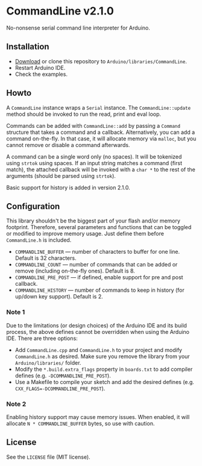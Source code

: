# CommandLine v2.1.0
No-nonsense serial command line interpreter for Arduino.

## Installation
* [Download](https://github.com/basilfx/Arduino-CommandLine/archive/master.zip) or clone this repository to `Arduino/libraries/CommandLine`.
* Restart Arduino IDE.
* Check the examples.

## Howto
A `CommandLine` instance wraps a `Serial` instance. The `CommandLine::update` method should be invoked to run the read, print and eval loop.

Commands can be added with `CommandLine::add` by passing a `Command` structure that takes a command and a callback. Alternatively, you can add a command on-the-fly. In that case, it will allocate memory via `malloc`, but you cannot remove or disable a command afterwards.

A command can be a single word only (no spaces). It will be tokenized using `strtok` using spaces. If an input string matches a command (first match), the attached callback will be invoked with a `char *` to the rest of the arguments (should be parsed using `strtok`).

Basic support for history is added in version 2.1.0.

## Configuration
This library shouldn't be the biggest part of your flash and/or memory footprint. Therefore, several parameters and functions that can be toggled or modified to improve memory usage. Just define them before `CommandLine.h` is included.

* `COMMANDLINE_BUFFER` &mdash; number of characters to buffer for one line. Default is 32 characters.
* `COMMANDLINE_COUNT` &mdash; number of commands that can be added or remove (including on-the-fly ones). Default is 8.
* `COMMANDLINE_PRE_POST` &mdash; if defined, enable support for pre and post callback.
* `COMMANDLINE_HISTORY` &mdash; number of commands to keep in history (for up/down key support). Default is 2.

### Note 1
Due to the limitations (or design choices) of the Arduino IDE and its build process, the above defines cannot be overridden when using the Arduino IDE. There are three options:

* Add `CommandLine.cpp` and `CommandLine.h` to your project and modify `CommandLine.h` as desired. Make sure you remove the library from your `Arduino/libraries/` folder.
* Modify the `*.build.extra_flags` property in `boards.txt` to add compiler defines (e.g. `-DCOMMANDLINE_PRE_POST`).
* Use a Makefile to compile your sketch and add the desired defines (e.g. `CXX_FLAGS=-DCOMMANDLINE_PRE_POST`).

### Note 2
Enabling history support may cause memory issues. When enabled, it will allocate `N * COMMANDLINE_BUFFER` bytes, so use with caution.

## License
See the `LICENSE` file (MIT license).
